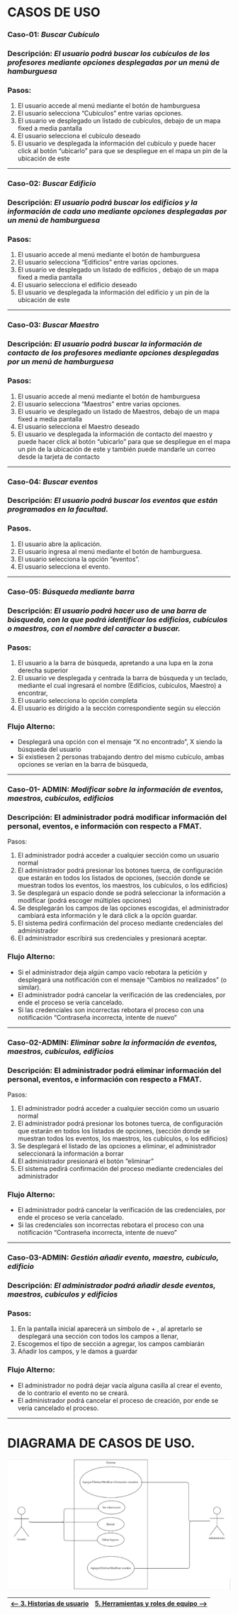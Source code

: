 # CASOS DE USO


### Caso-01: *Buscar Cubículo*
### Descripción: *El usuario podrá buscar los cubículos de los profesores mediante opciones desplegadas por un menú de hamburguesa* 

### Pasos: 
   1. El usuario accede al menú mediante el botón de hamburguesa
   2. El usuario selecciona “Cubículos” entre varias opciones.
   3. El usuario ve desplegado un listado de cubículos, debajo de un mapa fixed a media pantalla
   4. El usuario selecciona el cubículo deseado
   5. El usuario ve desplegada la información del cubículo y puede hacer click al botón “ubicarlo” para    que se despliegue en el mapa un pin de la ubicación de este

- - -

### Caso-02: *Buscar Edificio*
### Descripción: *El usuario podrá buscar los edificios y la información de cada uno mediante opciones desplegadas por un menú de hamburguesa*

### Pasos: 
   1. El usuario accede al menú mediante el botón de hamburguesa
   2. El usuario selecciona “Edificios” entre varias opciones.
   3. El usuario ve desplegado un listado de edificios , debajo de un mapa fixed a media pantalla
   4. El usuario selecciona el edificio deseado
   5. El usuario ve desplegada la información del edificio y un pin de la ubicación de este

- - -

### Caso-03: *Buscar Maestro* 
### Descripción: *El usuario podrá buscar la información de contacto de los profesores mediante opciones desplegadas por un menú de hamburguesa*

### Pasos: 
   1.  El usuario accede al menú mediante el botón de hamburguesa
   2.  El usuario selecciona “Maestros” entre varias opciones.
   3.  El usuario ve desplegado un listado de Maestros, debajo de un mapa fixed a media pantalla
   4.  El usuario selecciona el Maestro deseado
   5.  El usuario ve desplegada la información de contacto del maestro y puede hacer click al botón “ubicarlo” para que se despliegue en el mapa un pin de la ubicación de este         y también puede mandarle un correo desde la tarjeta de contacto

- - -

### Caso-04: *Buscar eventos*
### Descripción: *El usuario podrá buscar los eventos que están programados en la   facultad.*

### Pasos.
   1.  El usuario abre la aplicación.
   2.  El usuario ingresa al menú mediante el botón de hamburguesa.
   3.  El usuario selecciona la opción “eventos”.
   4.  El usuario selecciona el evento.

- - -

### Caso-05: *Búsqueda mediante barra*
### Descripción: *El usuario podrá hacer uso de una barra de búsqueda, con la que podrá identificar los edificios, cubículos o maestros, con el nombre del caracter a buscar.*

### Pasos:
   1.  El usuario a la barra de búsqueda, apretando a una lupa en la zona derecha superior
   2.  El usuario ve desplegada y centrada la barra de búsqueda y un teclado, mediante el cual ingresará el nombre (Edificios, cubículos, Maestro) a encontrar,
   3.  El usuario selecciona lo opción completa
   4.  El usuario es dirigido a la sección correspondiente según su elección

### Flujo Alterno:
* Desplegará una opción con el mensaje  “X no encontrado”, X siendo la búsqueda del usuario
* Si existiesen 2 personas trabajando dentro del mismo cubículo, ambas opciones se verían en la barra de búsqueda, 

- - -

### Caso-01- ADMIN: *Modificar sobre la información de eventos, maestros, cubículos, edificios*
### Descripción: El administrador podrá modificar información del personal, eventos, e información con respecto a FMAT.

Pasos:
  1. El administrador podrá acceder a cualquier sección como un usuario normal
  2. El administrador podrá presionar los botones tuerca, de configuración que estarán en todos los listados de opciones, (sección donde se muestran todos los eventos, los maestros, los cubículos, o los edificios)
  3. Se desplegará un espacio donde se podrá seleccionar la información a modificar (podrá escoger múltiples opciones)
  4. Se desplegarán los campos de las opciones escogidas, el administrador cambiará esta información y le dará click a la opción guardar.
  5. El sistema pedirá confirmación del proceso mediante credenciales del administrador
  6. El administrador escribirá sus credenciales y presionará aceptar.

	
### Flujo Alterno: 
* Si el administrador deja algún campo vacío rebotara la petición y desplegará una notificación con el mensaje “Cambios no realizados” (o similar).
* El administrador podrá cancelar la verificación de las credenciales, por ende el proceso se vería cancelado.
* Si las credenciales son incorrectas rebotara el proceso con una notificación “Contraseña incorrecta, intente de nuevo”

- - -

### Caso-02-ADMIN: *Eliminar sobre la información de eventos, maestros, cubículos, edificios*
### Descripción: El administrador podrá eliminar información del personal, eventos, e información con respecto a FMAT.

Pasos:
  1. El administrador podrá acceder a cualquier sección como un usuario normal
  2. El administrador podrá presionar los botones tuerca, de configuración que estarán en todos los listados de opciones, (sección donde se muestran todos los eventos, los maestros, los cubículos, o los edificios)
  3. Se desplegará el listado de las opciones a eliminar, el administrador seleccionará la información a borrar
  4. El administrador presionará el botón  “eliminar”
  5. El sistema pedirá confirmación del proceso mediante credenciales del administrador
### Flujo Alterno: 
* El administrador podrá cancelar la verificación de las credenciales, por ende el proceso se vería cancelado.
* Si las credenciales son incorrectas rebotara el proceso con una notificación “Contraseña incorrecta, intente de nuevo”

- - -

### Caso-03-ADMIN: *Gestión añadir evento, maestro, cubículo, edificio*
### Descripción: *El administrador podrá añadir desde eventos, maestros, cubículos y edificios*

### Pasos:
   1.  En la pantalla inicial aparecerá un símbolo de + , al apretarlo se desplegará una sección con todos los campos a llenar,
   2.  Escogemos el tipo de sección a agregar, los campos cambiarán
   3.  Añadir los campos, y le damos a guardar
### Flujo Alterno:
* El administrador no podrá dejar vacía alguna casilla al crear el evento, de lo contrario el evento no se creará.
* El administrador podrá cancelar el proceso de creación, por ende se vería cancelado el proceso.

- - -

# DIAGRAMA DE CASOS DE USO.

![img](img/diagramaCasosUso.png)


|[<-- 3. Historias de usuario](ProyectoDelEquipo/Historia_de_Usuario.md)|[5. Herramientas y roles de equipo -->](ProyectoDelEquipo/Roles_de_Equipo.md)|
|---|---|
